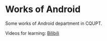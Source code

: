 # Works of Android  

Some works of Android department in CQUPT.  

Videos for learning: [Bilibili](https://www.bilibili.com/video/BV1ZL411G7Fh)

